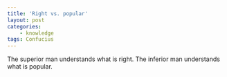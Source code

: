 ```yaml
---
title: 'Right vs. popular'
layout: post
categories:
    - knowledge
tags: Confucius
---
```


The superior man understands what is right. The inferior man understands what is popular.